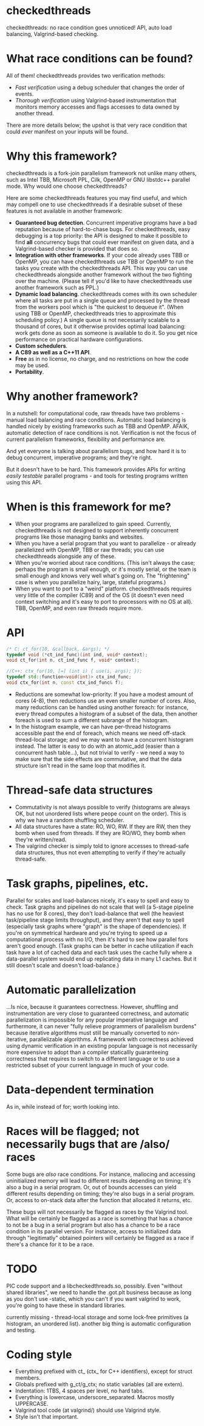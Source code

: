 checkedthreads
==============

checkedthreads: no race condition goes unnoticed! API, auto load balancing, Valgrind-based checking.

What race conditions can be found?
==================================

All of them! checkedthreads provides two verification methods:

* *Fast verification* using a debug scheduler that changes the order of events.
* *Thorough verification* using Valgrind-based instrumentation that monitors memory accesses
  and flags accesses to data owned by another thread.

There are more details below; the upshot is that very race condition that could *ever* manifest on your inputs
will be found.

Why this framework?
===================

checkedthreads is a fork-join parallelism framework not unlike many others, such as Intel TBB,
Microsoft PPL, Cilk, OpenMP or GNU libstdc++ parallel mode. Why would one choose checkedthreads?

Here are some checkedthreads features you may find useful, and which may compell one to use
checkedthreads if a desirable subset of these features is not available in another framework:

* **Guaranteed bug detection**. Concurrent imperative programs have a bad reputation because of
  hard-to-chase bugs. For checkedthreads, easy debugging is a top priority: the API is designed
  to make it possible to find **all** concurrency bugs that could ever manifest on given data,
  and a Valgrind-based checker is provided that does so.
* **Integration with other frameworks**. If your code already uses TBB or OpenMP, you can have
  checkedthreads use TBB or OpenMP to run the tasks you create with the checkedthreads API.
  This way you can use checkedthreads alongside another framework without the two fighting over
  the machine. (Please tell if you'd like to have checkedthreads use another framework such as PPL.)
* **Dynamic load balancing**. checkedthreads comes with its own scheduler where all tasks are
  put in a single queue and processed by the thread from the workers pool which is "the quickest
  to dequeue it". (When using TBB or OpenMP, checkedthreads tries to approximate this scheduling
  policy.) A single queue is not necessarily scalable to a thousand of cores, but it otherwise provides
  optimal load balancing: work gets done as soon as someone is available to do it. So you get nice
  performance on practical hardware configurations.
* **Custom schedulers**.
* **A C89 as well as a C++11 API**.
* **Free** as in no license, no charge, and no restrictions on how the code may be used.
* **Portability**.

Why another framework?
======================

In a nutshell: for computational code, raw threads have two problems - manual load balancing
and race conditions. Automatic load balancing is handled nicely by existing frameworks
such as TBB and OpenMP. AFAIK, automatic detection of race conditions is not. Verification
is not the focus of current parallelism frameworks, flexibility and performance are.

And yet everyone is talking about parallelism bugs, and how hard it is to debug concurrent,
imperative programs; and they're right.

But it doesn't have to be hard. This framework provides APIs for writing *easily testable*
parallel programs - and tools for testing programs written using this API.

When is this framework for me?
==============================

* When your programs are parallelized to gain speed. Currently, checkedthreads is not designed
  to support inherently concurrent programs like those managing banks and websites.
* When you have a serial program that you want to parallelize - or already
  parallelized with OpenMP, TBB or raw threads; you can use checkedthreads alongside any of these.
* When you're worried about race conditions. (This isn't always the case; perhaps the program
  is small enough, or it's mostly serial, or the team is small enough and knows very well
  what's going on. The "frightening" case is when you parallelize hairy, large, stateful programs.)
* When you want to port to a "weird" platform. checkedthreads requires very little of the compiler
  (C89) and of the OS (it doesn't even need context switching and it's easy to port to processors
  with no OS at all). TBB, OpenMP, and even raw threads require more.

API
===

```C++
/* C: ct_for(10, &callback, &args); */
typedef void (*ct_ind_func)(int ind, void* context);
void ct_for(int n, ct_ind_func f, void* context);

//C++: ctx_for(10, [=] (int i) { use(i, args); });
typedef std::function<void(int)> ctx_ind_func;
void ctx_for(int n, const ctx_ind_func& f);
```

* Reductions are somewhat low-priority:
  If you have a modest amount of cores (4-8), then reductions use an even smaller number of cores. Also, many reductions
  can be handled using another foreach: for instance, every thread computes a histogram of a subset of the data,
  then another foreach is used to sum a different subrange of the histogram.
* In the histogram example, we can have per-thread histograms accessible past the end of foreach, which means
  we need off-stack thread-local storage; and we may want to have a concurrent histogram instead. The latter
  is easy to do with an atomic_add (easier than a concurrent hash table...), but not trivial to verify - we
  need a way to make sure that the side effects are commutative, and that the data structure isn't read in the
  same loop that modifies it.

Thread-safe data structures
===========================

* Commutativity is not always possible to verify (histograms are always OK, but not unordered lists where peope count
  on the order). This is why we have a random shuffling scheduler.
* All data structures have a state: RO, WO, RW. If they are RW, then they bomb when used from threads. If they are RO/WO,
  they bomb when they're written/read.
* The valgrind checker is simply told to ignore accesses to thread-safe data structures, thus not even attempting
  to verify if they're actually thread-safe.
  
Task graphs, pipelines, etc.
============================

Parallel for scales and load-balances nicely, it's easy to spell and easy to check. Task graphs and pipelines
do not scale that well (a 5-stage pipeline has no use for 8 cores), they don't load-balance that well (the
heaviest task/pipeline stage limits throughput), and they aren't that easy to spell (especially task graphs
where "graph" is the shape of dependencies). If you're on symmetrical hardware and you're trying to speed up
a computational process with no I/O, then it's hard to see how parallel fors aren't good enough.
(Task graphs can be better in cache utilization if each task have a lot of cached data and each task uses
the cache fully where a data-parallel system would end up replicating data in many L1 caches. But it still
doesn't scale and doesn't load-balance.) 

Automatic parallelization
=========================

...Is nice, because it guarantees correctness. However, shuffling and instrumentation are very close to
guaranteed correctness, and automatic parallelization is impossible for any popular imperative language
and furthermore, it can never "fully relieve programmers of parallelism burdens" because iterative algorithms
must still be manually converted to non-iterative, parallelizable algorithms. A framework with correctness
achieved using dynamic verification in an existing popular language is not necessarily more expensive to
adopt than a compiler staticallly guaranteeing correctness that requires to switch to a different
language or to use a restricted subset of your current language in much of your code.

Data-dependent termination
==========================

As in, while instead of for; worth looking into.

Races will be flagged; not necessarily bugs that are /also/ races
=================================================================

Some bugs are *also* race conditions. For instance, mallocing and accessing uninitialized memory
will lead to different results depending on timing; it's also a bug in a serial program. Or,
out of bounds accesses can yield different results depending on timing; they're also bugs
in a serial program. Or, access to on-stack data after the function that allocated it returns, etc.

These bugs will not necessarily be flagged as races by the Valgrind tool. What will be certainly be flagged
as a race is something that has a chance to not be a bug in a serial program but also has a chance
to be a race condition in its parallel version. For instance, access to initialized data through
"legitimatly" obtained pointers will certainly be flagged as a race if there's a chance for it
to be a race.

TODO
====

PIC code support and a libcheckedthreads.so, possibly. Even "without shared libraries",
we need to handle the .got.plt business because as long as you don't use -static, which
you can't if you want valgrind to work, you're going to have these in standard libraries.

currently missing - thread-local storage and some lock-free primitives
(a histogram, an unordered list). another big thing is automatic configuration
and testing.

Coding style
============

* Everything prefixed with ct_ (ctx_ for C++ identifiers), except for struct members.
* Globals prefixed with g_ct/g_ctx; no static variables (all are extern).
* Indentation: 1TBS, 4 spaces per level, no hard tabs.
* Everything is lowercase, underscore_separated. Macros mostly UPPERCASE.
* Valgrind tool code (at valgrind/) should use Valgrind style.
* Style isn't that important.
